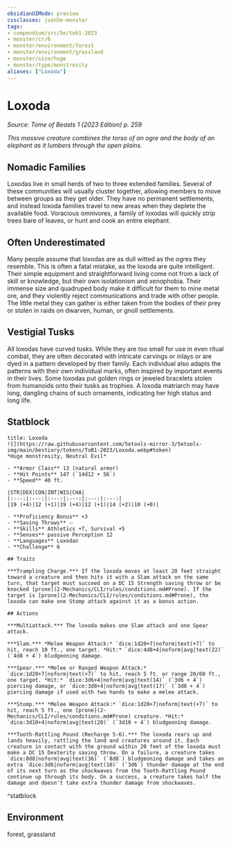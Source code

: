 ```yaml
---
obsidianUIMode: preview
cssclasses: json5e-monster
tags:
- compendium/src/5e/tob1-2023
- monster/cr/6
- monster/environment/forest
- monster/environment/grassland
- monster/size/huge
- monster/type/monstrosity
aliases: ["Loxoda"]
---
```

# Loxoda
*Source: Tome of Beasts 1 (2023 Edition) p. 259*  

*This massive creature combines the torso of an ogre and the body of an elephant as it lumbers through the open plains.*

## Nomadic Families

Loxodas live in small herds of two to three extended families. Several of these communities will usually cluster together, allowing members to move between groups as they get older. They have no permanent settlements, and instead loxoda families travel to new areas when they deplete the available food. Voracious omnivores, a family of loxodas will quickly strip trees bare of leaves, or hunt and cook an entire elephant.

## Often Underestimated

Many people assume that loxodas are as dull witted as the ogres they resemble. This is often a fatal mistake, as the loxoda are quite intelligent. Their simple equipment and straightforward living come not from a lack of skill or knowledge, but their own isolationism and xenophobia. Their immense size and quadruped body make it difficult for them to mine metal ore, and they violently reject communications and trade with other people. The little metal they can gather is either taken from the bodies of their prey or stolen in raids on dwarven, human, or gnoll settlements.

## Vestigial Tusks

All loxodas have curved tusks. While they are too small for use in even ritual combat, they are often decorated with intricate carvings or inlays or are dyed in a pattern developed by their family. Each individual also adapts the patterns with their own individual marks, often inspired by important events in their lives. Some loxodas put golden rings or jeweled bracelets stolen from humanoids onto their tusks as trophies. A loxoda matriarch may have long, dangling chains of such ornaments, indicating her high status and long life.

## Statblock

```ad-statblock
title: Loxoda
![](https://raw.githubusercontent.com/5etools-mirror-3/5etools-img/main/bestiary/tokens/ToB1-2023/Loxoda.webp#token)
*Huge monstrosity, Neutral Evil*

- **Armor Class** 13 (natural armor)
- **Hit Points** 147 (`14d12 + 56`)
- **Speed** 40 ft.

|STR|DEX|CON|INT|WIS|CHA|
|:---:|:---:|:---:|:---:|:---:|:---:|
|19 (+4)|12 (+1)|19 (+4)|12 (+1)|14 (+2)|10 (+0)|

- **Proficiency Bonus** +3
- **Saving Throws** ⏤
- **Skills** Athletics +7, Survival +5
- **Senses** passive Perception 12
- **Languages** Loxodan
- **Challenge** 6

## Traits

***Trampling Charge.*** If the loxoda moves at least 20 feet straight toward a creature and then hits it with a Slam attack on the same turn, that target must succeed on a DC 15 Strength saving throw or be knocked [prone](2-Mechanics/CLI/rules/conditions.md#Prone). If the target is [prone](2-Mechanics/CLI/rules/conditions.md#Prone), the loxoda can make one Stomp attack against it as a bonus action.

## Actions

***Multiattack.*** The loxoda makes one Slam attack and one Spear attack.

***Slam.*** *Melee Weapon Attack:* `dice:1d20+7|noform|text(+7)` to hit, reach 10 ft., one target. *Hit:* `dice:4d8+4|noform|avg|text(22)` (`4d8 + 4`) bludgeoning damage.

***Spear.*** *Melee or Ranged Weapon Attack:* `dice:1d20+7|noform|text(+7)` to hit, reach 5 ft. or range 20/60 ft., one target. *Hit:* `dice:3d6+4|noform|avg|text(14)` (`3d6 + 4`) piercing damage, or `dice:3d8+4|noform|avg|text(17)` (`3d8 + 4`) piercing damage if used with two hands to make a melee attack.

***Stomp.*** *Melee Weapon Attack:* `dice:1d20+7|noform|text(+7)` to hit, reach 5 ft., one [prone](2-Mechanics/CLI/rules/conditions.md#Prone) creature. *Hit:* `dice:3d10+4|noform|avg|text(20)` (`3d10 + 4`) bludgeoning damage.

***Tooth-Rattling Pound (Recharge 5-6).*** The loxoda rears up and lands heavily, rattling the land and creatures around it. Each creature in contact with the ground within 20 feet of the loxoda must make a DC 15 Dexterity saving throw. On a failure, a creature takes `dice:8d8|noform|avg|text(36)` (`8d8`) bludgeoning damage and takes an extra `dice:3d6|noform|avg|text(10)` (`3d6`) thunder damage at the end of its next turn as the shockwaves from the Tooth-Rattling Pound continue up through its body. On a success, a creature takes half the damage and doesn't take extra thunder damage from shockwaves.
```
^statblock

## Environment

forest, grassland